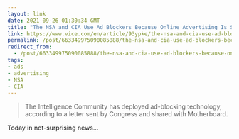 ```yaml
---
layout: link
date: 2021-09-26 01:30:34 GMT
title: "The NSA and CIA Use Ad Blockers Because Online Advertising Is So Dangerous"
link: https://www.vice.com/en/article/93ypke/the-nsa-and-cia-use-ad-blockers-because-online-advertising-is-so-dangerous
permalink: /post/663349975090085888/the-nsa-and-cia-use-ad-blockers-because-online
redirect_from: 
  - /post/663349975090085888/the-nsa-and-cia-use-ad-blockers-because-online
tags:
- ads
- advertising
- NSA
- CIA
---
```

<blockquote>The Intelligence Community has deployed ad-blocking technology, according to a letter sent by Congress and shared with Motherboard.</blockquote>
<p>Today in not-surprising news...</p>
